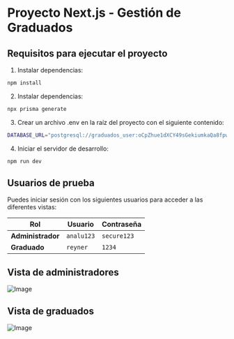 # Proyecto Next.js - Gestión de Graduados

## Requisitos para ejecutar el proyecto

1. Instalar dependencias:
```bash
npm install
```
2. Instalar dependencias:

```bash
npx prisma generate
```
3. Crear un archivo .env en la raíz del proyecto con el siguiente contenido:
```bash
DATABASE_URL="postgresql://graduados_user:oCpZhue1dXCY49sGekiumkaQa8fpw70M@dpg-d17maq6mcj7s73c0u2o0-a.oregon-postgres.render.com/graduados"
```

4. Iniciar el servidor de desarrollo:
```bash
npm run dev
```
## Usuarios de prueba

Puedes iniciar sesión con los siguientes usuarios para acceder a las diferentes vistas:

| Rol          | Usuario  | Contraseña  |
|--------------|----------|-------------|
| **Administrador** | `analu123` | `secure123` |
| **Graduado**      | `reyner`   | `1234`      |

## Vista de administradores
![Image](https://github.com/user-attachments/assets/21c92c1a-de4b-4923-b971-c0f1e7c2bdda)


## Vista de graduados
![Image](https://github.com/user-attachments/assets/2568af38-837c-4e0c-9c68-4c342cb008cc)
